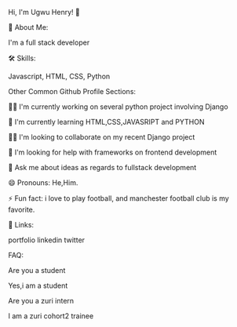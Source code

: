 Hi, I'm Ugwu Henry! 👋

🚀 About Me:

I'm a full stack developer

🛠 Skills:

Javascript, HTML, CSS, Python

Other Common Github Profile Sections:

👩‍💻 I'm currently working on several python project involving Django

🧠 I'm currently learning HTML,CSS,JAVASRIPT and PYTHON

👯‍♀️ I'm looking to collaborate on my recent Django project

🤔 I'm looking for help with frameworks on frontend development

💬 Ask me about ideas as regards to fullstack development

😄 Pronouns: He,Him.

⚡️ Fun fact: i love to play football, and manchester football club is my favorite.

🔗 Links:

portfolio linkedin twitter

FAQ:

Are you a student

Yes,i am a student

Are you a zuri intern

I am a zuri cohort2 trainee
